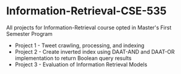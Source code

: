 # Information-Retrieval-CSE-535
All projects for Information-Retrieval course opted in Master's First Semester Program </br>

* Project 1 - Tweet crawling, processing, and indexing
* Project 2 - Create inverted index using DAAT-AND and DAAT-OR implementation to return Boolean query results
* Project 3 - Evaluation of Information Retrieval Models
